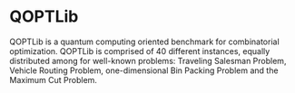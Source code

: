 # QOPTLib

QOPTLib is a quantum computing oriented benchmark for combinatorial optimization. QOPTLib is comprised of 40 different instances, equally distributed among for well-known problems: Traveling Salesman Problem, Vehicle Routing Problem, one-dimensional Bin Packing Problem and the Maximum Cut Problem.
